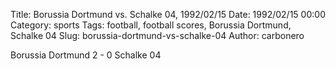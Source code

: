 Title: Borussia Dortmund vs. Schalke 04, 1992/02/15
Date: 1992/02/15 00:00
Category: sports
Tags: football, football scores, Borussia Dortmund, Schalke 04
Slug: borussia-dortmund-vs-schalke-04
Author: carbonero


Borussia Dortmund 2 - 0 Schalke 04
